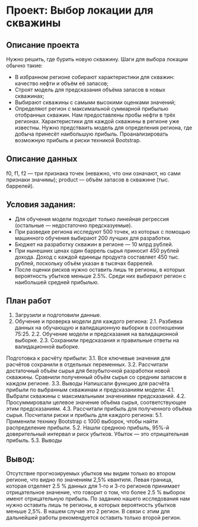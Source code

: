 # Проект: Выбор локации для скважины

## Описание проекта
Нужно решить, где бурить новую скважину. 
Шаги для выбора локации обычно такие:
* В избранном регионе собирают характеристики для скважин: качество нефти и объём её запасов;
* Строят модель для предсказания объёма запасов в новых скважинах;
* Выбирают скважины с самыми высокими оценками значений;
* Определяют регион с максимальной суммарной прибылью отобранных скважин.
Нам предоставлены пробы нефти в трёх регионах. Характеристики для каждой скважины в регионе уже известны. Нужно предстваить модель для определения региона, где добыча принесёт наибольшую прибыль. Проанализировать возможную прибыль и риски техникой Bootstrap.

## Описание данных

f0, f1, f2 — три признака точек (неважно, что они означают, но сами признаки значимы);
product — объём запасов в скважине (тыс. баррелей).

## Условия задания:
* Для обучения модели подходит только линейная регрессия (остальные — недостаточно предсказуемые).
* При разведке региона исследуют 500 точек, из которых с помощью машинного обучения выбирают 200 лучших для разработки.
* Бюджет на разработку скважин в регионе — 10 млрд рублей.
* При нынешних ценах один баррель сырья приносит 450 рублей дохода. Доход с каждой единицы продукта составляет 450 тыс. рублей, поскольку объём указан в тысячах баррелей.
* После оценки рисков нужно оставить лишь те регионы, в которых вероятность убытков меньше 2.5%. Среди них выбирают регион с наибольшей средней прибылью.

## План работ

 1. Загрузили и подготовили данные. 
 2. Обучение и проверка модели для каждого региона:
 2.1. Разбивка данных на обучающую и валидационную выборки в соотношении 75:25.
 2.2. Обучение модели и предсказания на валидационной выборке.
 2.3. Сохранили предсказания и правильные ответы на валидационной выборке.

Подготовка к расчёту прибыли:
 3.1. Все ключевые значения для расчётов сохранили в отдельных переменных.
 3.2. Рассчитали достаточный объём сырья для безубыточной разработки новой скважины. Сравнили полученный объём сырья со средним запасом в каждом регионе. 
 3.3. Выводы
Напишсали функцию для расчёта прибыли по выбранным скважинам и предсказаниям модели:
 4.1. Выбрали скважины с максимальными значениями предсказаний. 
 4.2. Просуммировали целевое значение объёма сырья, соответствующее этим предсказаниям.
 4.3. Рассчитали прибыль для полученного объёма сырья.
Посчитали риски и прибыль для каждого региона:
 5.1. Применили технику Bootstrap с 1000 выборок, чтобы найти распределение прибыли.
 5.2. Нашли среднюю прибыль, 95%-й доверительный интервал и риск убытков. Убыток — это отрицательная прибыль.
 5.3. Выводы
 
 ## Вывод:
 
 Отсутствие прогнозируемых убытков мы видим только во втором регионе, что видно по значениям 2,5% квантиля. Левая граница, которая отделяет 2.5 % данных для 1-го и 3-го регионов принимает отрицательное значение, что говорит о том, что более 2.5 % выборок имеют отрицательную прибыль. По заданию нашего исследования нам нужно оставить лишь те регионы, в которых вероятность убытков меньше 2,5%. В нашем случае это 2 регион. В связи с этим для дальнейшей работы рекомендуется оставить только второй регион.
